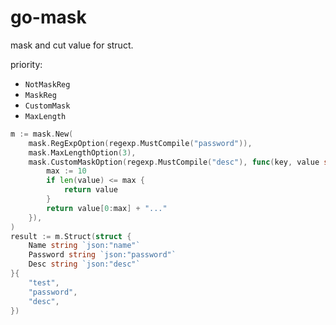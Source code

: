 # go-mask

mask and cut value for struct. 

priority:

- `NotMaskReg`
- `MaskReg`
- `CustomMask`
- `MaxLength`

```go
m := mask.New(
    mask.RegExpOption(regexp.MustCompile("password")),
    mask.MaxLengthOption(3),
    mask.CustomMaskOption(regexp.MustCompile("desc"), func(key, value string) string {
        max := 10
        if len(value) <= max {
            return value
        }
        return value[0:max] + "..."
    }),
)
result := m.Struct(struct {
    Name string `json:"name"`
    Password string `json:"password"`
    Desc string `json:"desc"`
}{
    "test",
    "password",
    "desc",
})
```
